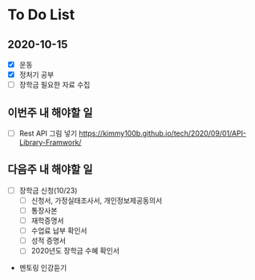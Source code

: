 # To Do List

## 2020-10-15

- [x] 운동
- [x] 정처기 공부
- [ ] 장학금 필요한 자료 수집

## 이번주 내 해야할 일

- [ ] Rest API 그림 넣기 <https://kimmy100b.github.io/tech/2020/09/01/API-Library-Framwork/>

## 다음주 내 해야할 일

- [ ] 장학금 신청(10/23)
    - [ ] 신청서, 가정실태조사서, 개인정보제공동의서
    - [ ] 통장사본
    - [ ] 재학증명서
    - [ ] 수업료 납부 확인서
    - [ ] 성적 증명서
    - [ ] 2020년도 장학금 수혜 확인서
- 멘토링 인강듣기